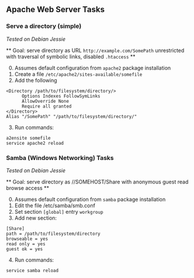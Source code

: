 ## Apache Web Server Tasks

### Serve a directory (simple)

*Tested on Debian Jessie*

** Goal: serve directory as URL `http://example.com/SomePath` unrestricted with traversal of symbolic links, disabled `.htaccess` **

0. Assumes default configuration from `apache2` package installation
1. Create a file `/etc/apache2/sites-available/somefile`
2. Add the following
  ```
  <Directory /path/to/filesystem/directory/>
        Options Indexes FollowSymLinks
        AllowOverride None
        Require all granted
  </Directory>
  Alias "/SomePath" "/path/to/filesystem/directory/"
  ```
3. Run commands:
  ```
  a2ensite somefile
  service apache2 reload
  ```

### Samba (Windows Networking) Tasks

*Tested on Debian Jessie*

** Goal: serve directory as //SOMEHOST/Share with anonymous guest read browse access **

0. Assumes default configuration from `samba` package installation
1. Edit the file /etc/samba/smb.conf
2. Set section `[global]` entry `workgroup`
3. Add new section:
  ```
  [Share]
  path = /path/to/filesystem/directory
  browseable = yes
  read only = yes
  guest ok = yes
  ```
4. Run commands:
  ```
  service samba reload
  ```

